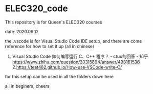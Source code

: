 # ELEC320_code

This repository is for Queen's ELEC320 courses

date: 2020.09.12

the .vscode is for Visual Studio Code IDE setup, and there are come reference for how to set it up (all in chinese)

1. Visual Studio Code 如何编写运行 C、C++ 程序？ - ctuu的回答 - 知乎
<https://www.zhihu.com/question/30315894/answer/498161536>
2.<https://test482.github.io/How-use-VSCode-write-C/>

for this setup can be used in all the folders down here

all in beginers, cheers
